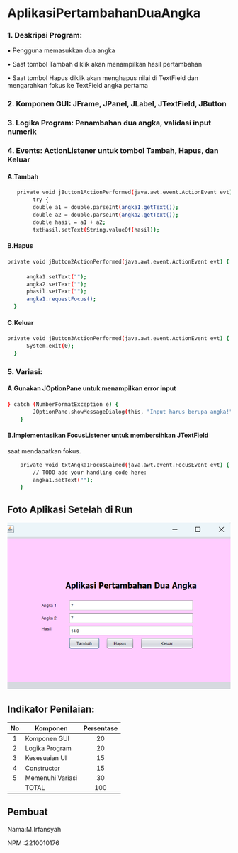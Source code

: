 # AplikasiPertambahanDuaAngka
### 1. Deskripsi Program:
   
   • Pengguna memasukkan dua angka

   • Saat tombol Tambah diklik akan menampilkan hasil pertambahan

   • Saat tombol Hapus diklik akan menghapus nilai di TextField dan
   mengarahkan fokus ke TextField angka pertama

### 2. Komponen GUI: JFrame, JPanel, JLabel, JTextField, JButton

### 3. Logika Program: Penambahan dua angka, validasi input numerik

### 4. Events: ActionListener untuk tombol Tambah, Hapus, dan Keluar
   
#### A.Tambah
```bash
   private void jButton1ActionPerformed(java.awt.event.ActionEvent evt) {                                          
        try {
        double a1 = double.parseInt(angka1.getText());
        double a2 = double.parseInt(angka2.getText());
        double hasil = a1 + a2;
        txtHasil.setText(String.valueOf(hasil));
```

#### B.Hapus
  ```bash
  private void jButton2ActionPerformed(java.awt.event.ActionEvent evt) {                                         

        angka1.setText("");
        angka2.setText("");
        phasil.setText("");
        angka1.requestFocus();
    }  
```

#### C.Keluar
  ```bash
  private void jButton3ActionPerformed(java.awt.event.ActionEvent evt) {                                          
        System.exit(0);
    }                                         
  ```
### 5. Variasi: 
#### A.Gunakan JOptionPane untuk menampilkan error input
```bash
} catch (NumberFormatException e) {
        JOptionPane.showMessageDialog(this, "Input harus berupa angka!", "Error", JOptionPane.ERROR_MESSAGE);
    }
```
#### B.Implementasikan FocusListener untuk membersihkan JTextField
saat mendapatkan fokus.
```bash
    private void txtAngka1FocusGained(java.awt.event.FocusEvent evt) {                                      
        // TODO add your handling code here:
        angka1.setText("");
    }
```
## Foto Aplikasi Setelah di Run

 ![](https://github.com/M-Irfansyah/AplikasiPertambahanDuaAngka/blob/main/Screenshot%202024-11-04%20102122.png)

## Indikator Penilaian:

| No  | Komponen         |  Persentase  |
| :-: | --------------   |   :-----:    |
|  1  | Komponen GUI     |    20    |
|  2  | Logika Program   |    20    |
|  3  | Kesesuaian UI    |    15    |
|  4  | Constructor      |    15    |
|  5  | Memenuhi Variasi |    30    |
|     | TOTAL        | 100 |

## Pembuat

Nama:M.Irfansyah

NPM :2210010176
